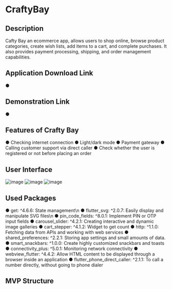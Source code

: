 # CraftyBay

## Description
Cafty Bay an ecommerce app, allows users to shop online, browse product categories, create wish lists, add items to a cart, and complete purchases. It also provides payment processing, shipping, and order management capabilities.

## Application Download Link
● 

## Demonstration Link
● 

## Features of Crafty Bay
● Checking internet connection 
● Light/dark mode 
● Payment gateway 
● Calling customer support via direct caller
● Check whether the user is registered or not before placing an order

## User Interface

![image](https://github.com/BIPLOB-SHIL/Ostad_Flutter_Batch_03-Assignment16/assets/112534902/cc071286-74a4-46c0-98a3-036daa38c349)
![image](https://github.com/BIPLOB-SHIL/Ostad_Flutter_Batch_03-Assignment16/assets/112534902/304c3063-dd29-4a66-b191-60cef5aa0dc1)
![image](https://github.com/BIPLOB-SHIL/Ostad_Flutter_Batch_03-Assignment16/assets/112534902/afddaf63-a702-414b-8e4c-af7f5255b9c7)

## Used Packages

● get: ^4.6.6: State management\n
● flutter_svg: ^2.0.7: Easily display and manipulate SVG files\n
● pin_code_fields: ^8.0.1: Implement PIN or OTP input fields
● carousel_slider: ^4.2.1: Creating interactive and dynamic image galleries
● cart_stepper: ^4.1.2: Widget to get count
● http: ^1.1.0: Fetching data from APIs and working with web services
● shared_preferences: ^2.2.1: Storing app settings and small amounts of data.
● smart_snackbars: ^1.0.0: Create highly customized snackbars and toasts 
● connectivity_plus: ^5.0.1: Monitoring network connectivity
● webview_flutter: ^4.4.2: Allow HTML content to be displayed through a browser inside an application 
● flutter_phone_direct_caller: ^2.1.1: To call a number directly, without going to phone dialer


## MVP Structure




